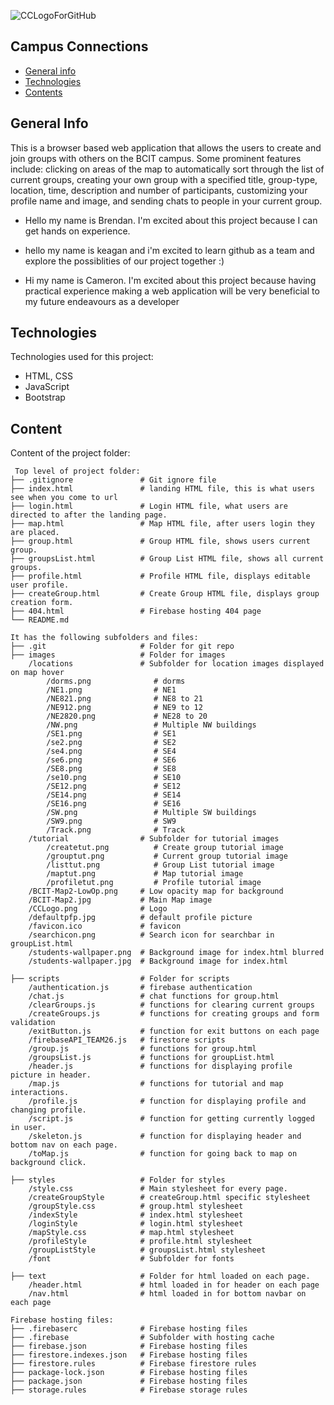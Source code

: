 ![CCLogoForGitHub](https://user-images.githubusercontent.com/113142694/211445330-18f06b1d-abdf-4144-9bd2-b58249d3d219.png)



## Campus Connections
* [General info](#general-info)
* [Technologies](#technologies)
* [Contents](#content)


## General Info
This is a browser based web application that allows the users to create and join groups with others on the BCIT campus. 
Some prominent features include: clicking on areas of the map to automatically sort through the list of current groups,
creating your own group with a specified title, group-type, location, time, description and number of participants,
customizing your profile name and image, and sending chats to people in your current group.

* Hello my name is Brendan. I'm excited about this project because I can get hands on experience.

* hello my name is keagan and i'm excited to learn github as a team and explore the possiblities of our project together :)

* Hi my name is Cameron. I'm excited about this project because having practical experience making a web application will be very beneficial to my future endeavours as a developer
	
## Technologies
Technologies used for this project:
* HTML, CSS
* JavaScript
* Bootstrap 
	
## Content
Content of the project folder:

```
 Top level of project folder: 
├── .gitignore               # Git ignore file
├── index.html               # landing HTML file, this is what users see when you come to url
├── login.html               # Login HTML file, what users are directed to after the landing page.
├── map.html                 # Map HTML file, after users login they are placed.
├── group.html               # Group HTML file, shows users current group.
├── groupsList.html          # Group List HTML file, shows all current groups.
├── profile.html             # Profile HTML file, displays editable user profile.
├── createGroup.html         # Create Group HTML file, displays group creation form.
├── 404.html                 # Firebase hosting 404 page
└── README.md                

It has the following subfolders and files:
├── .git                     # Folder for git repo
├── images                   # Folder for images
    /locations               # Subfolder for location images displayed on map hover
        /dorms.png              # dorms
        /NE1.png                # NE1
        /NE821.png              # NE8 to 21
        /NE912.png              # NE9 to 12
        /NE2820.png             # NE28 to 20
        /NW.png                 # Multiple NW buildings
        /SE1.png                # SE1
        /se2.png                # SE2
        /se4.png                # SE4
        /se6.png                # SE6
        /SE8.png                # SE8
        /se10.png               # SE10
        /SE12.png               # SE12
        /SE14.png               # SE14
        /SE16.png               # SE16
        /SW.png                 # Multiple SW buildings
        /SW9.png                # SW9
        /Track.png              # Track
    /tutorial                # Subfolder for tutorial images
        /createtut.png          # Create group tutorial image
        /grouptut.png           # Current group tutorial image
        /listtut.png            # Group List tutorial image
        /maptut.png             # Map tutorial image
        /profiletut.png         # Profile tutorial image
    /BCIT-Map2-LowOp.png     # Low opacity map for background
    /BCIT-Map2.jpg           # Main Map image
    /CCLogo.png              # Logo
    /defaultpfp.jpg          # default profile picture
    /favicon.ico             # favicon
    /searchicon.png          # Search icon for searchbar in groupList.html
    /students-wallpaper.png  # Background image for index.html blurred
    /students-wallpaper.jpg  # Background image for index.html

├── scripts                  # Folder for scripts
    /authentication.js       # firebase authentication
    /chat.js                 # chat functions for group.html
    /clearGroups.js          # functions for clearing current groups
    /createGroups.js         # functions for creating groups and form validation
    /exitButton.js           # function for exit buttons on each page
    /firebaseAPI_TEAM26.js   # firestore scripts
    /group.js                # functions for group.html
    /groupsList.js           # functions for groupList.html
    /header.js               # functions for displaying profile picture in header.
    /map.js                  # functions for tutorial and map interactions.
    /profile.js              # function for displaying profile and changing profile.
    /script.js               # function for getting currently logged in user.
    /skeleton.js             # function for displaying header and bottom nav on each page.
    /toMap.js                # function for going back to map on background click.

├── styles                   # Folder for styles
    /style.css               # Main stylesheet for every page.
    /createGroupStyle        # createGroup.html specific stylesheet
    /groupStyle.css          # group.html stylesheet
    /indexStyle              # index.html stylesheet
    /loginStyle              # login.html stylesheet
    /mapStyle.css            # map.html stylesheet
    /profileStyle            # profile.html stylesheet
    /groupListStyle          # groupsList.html stylesheet
    /font                    # Subfolder for fonts
                    
├── text                     # Folder for html loaded on each page.
    /header.html             # html loaded in for header on each page
    /nav.html                # html loaded in for bottom navbar on each page

Firebase hosting files: 
├── .firebaserc              # Firebase hosting files
├── .firebase                # Subfolder with hosting cache
├── firebase.json            # Firebase hosting files
├── firestore.indexes.json   # Firebase hosting files
├── firestore.rules          # Firebase firestore rules
├── package-lock.json        # Firebase hosting files
├── package.json             # Firebase hosting files
├── storage.rules            # Firebase storage rules

```


